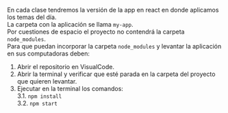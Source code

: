 En cada clase tendremos la versión de la app en react en donde aplicamos los temas del día.  
La carpeta con la aplicación se llama `my-app`.  
Por cuestiones de espacio el proyecto no contendrá la carpeta `node_modules`.  
Para que puedan incorporar la carpeta `node_modules` y levantar la aplicación en sus computadoras deben:  
1. Abrir el repositorio en VisualCode.
2. Abrir la terminal y verificar que esté parada en la carpeta del proyecto que quieren levantar. 
3. Ejecutar en la terminal los comandos:  
3.1. `npm install`  
3.2. `npm start`
